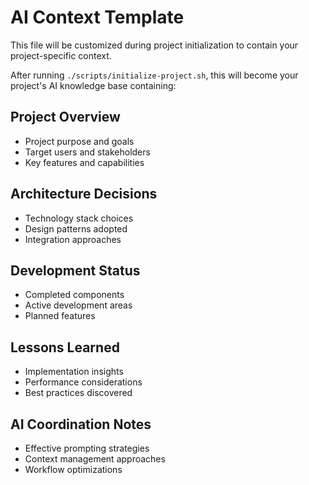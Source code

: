 # AI Context Template

This file will be customized during project initialization to contain your project-specific context.

After running `./scripts/initialize-project.sh`, this will become your project's AI knowledge base containing:

## Project Overview
- Project purpose and goals
- Target users and stakeholders
- Key features and capabilities

## Architecture Decisions
- Technology stack choices
- Design patterns adopted
- Integration approaches

## Development Status
- Completed components
- Active development areas
- Planned features

## Lessons Learned
- Implementation insights
- Performance considerations
- Best practices discovered

## AI Coordination Notes
- Effective prompting strategies
- Context management approaches
- Workflow optimizations